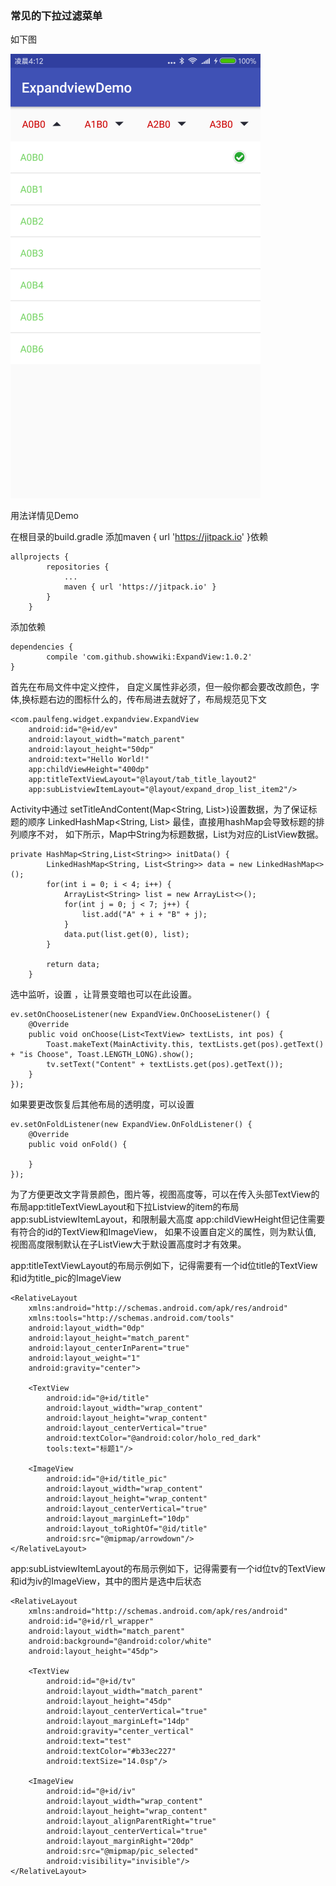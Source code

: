 ### 常见的下拉过滤菜单

如下图

![device-2017-08-15-041301](https://github.com/showwiki/ExpandView/blob/master/demo.png)



用法详情见Demo

在根目录的build.gradle 添加maven { url 'https://jitpack.io' }依赖

```
allprojects {
		repositories {
			...
			maven { url 'https://jitpack.io' }
		}
	}
```



添加依赖

	dependencies {
	        compile 'com.github.showwiki:ExpandView:1.0.2'
	}


首先在布局文件中定义控件， 自定义属性非必须，但一般你都会要改改颜色，字体,换标题右边的图标什么的，传布局进去就好了，布局规范见下文

```
<com.paulfeng.widget.expandview.ExpandView
    android:id="@+id/ev"
    android:layout_width="match_parent"
    android:layout_height="50dp"
    android:text="Hello World!"
    app:childViewHeight="400dp"
    app:titleTextViewLayout="@layout/tab_title_layout2"
    app:subListviewItemLayout="@layout/expand_drop_list_item2"/>
```



Activity中通过 setTitleAndContent(Map<String, List<String>>)设置数据，为了保证标题的顺序 LinkedHashMap<String, List<String>> 最佳，直接用hashMap会导致标题的排列顺序不对， 如下所示，Map中String为标题数据，List<String>为对应的ListView数据。

```
private HashMap<String,List<String>> initData() {
        LinkedHashMap<String, List<String>> data = new LinkedHashMap<>();
        for(int i = 0; i < 4; i++) {
            ArrayList<String> list = new ArrayList<>();
            for(int j = 0; j < 7; j++) {
                list.add("A" + i + "B" + j);
            }
            data.put(list.get(0), list);
        }

        return data;
    }
```







选中监听，设置 ，让背景变暗也可以在此设置。

```
ev.setOnChooseListener(new ExpandView.OnChooseListener() {
    @Override
    public void onChoose(List<TextView> textLists, int pos) {
        Toast.makeText(MainActivity.this, textLists.get(pos).getText() + "is Choose", Toast.LENGTH_LONG).show();
        tv.setText("Content" + textLists.get(pos).getText());
    }
});
```



如果要更改恢复后其他布局的透明度，可以设置

```
ev.setOnFoldListener(new ExpandView.OnFoldListener() {
    @Override
    public void onFold() {
        
    }
});
```







为了方便更改文字背景颜色，图片等，视图高度等，可以在传入头部TextView的布局app:titleTextViewLayout和下拉Listview的item的布局app:subListviewItemLayout，和限制最大高度 app:childViewHeight但记住需要有符合的id的TextView和ImageView， 如果不设置自定义的属性，则为默认值, 视图高度限制默认在子ListView大于默设置高度时才有效果。



app:titleTextViewLayout的布局示例如下，记得需要有一个id位title的TextView和id为title_pic的ImageView

```
<RelativeLayout
    xmlns:android="http://schemas.android.com/apk/res/android"
    xmlns:tools="http://schemas.android.com/tools"
    android:layout_width="0dp"
    android:layout_height="match_parent"
    android:layout_centerInParent="true"
    android:layout_weight="1"
    android:gravity="center">

    <TextView
        android:id="@+id/title"
        android:layout_width="wrap_content"
        android:layout_height="wrap_content"
        android:layout_centerVertical="true"
        android:textColor="@android:color/holo_red_dark"
        tools:text="标题1"/>

    <ImageView
        android:id="@+id/title_pic"
        android:layout_width="wrap_content"
        android:layout_height="wrap_content"
        android:layout_centerVertical="true"
        android:layout_marginLeft="10dp"
        android:layout_toRightOf="@id/title"
        android:src="@mipmap/arrowdown"/>
</RelativeLayout>
```





app:subListviewItemLayout的布局示例如下，记得需要有一个id位tv的TextView和id为iv的ImageView，其中的图片是选中后状态

```
<RelativeLayout
    xmlns:android="http://schemas.android.com/apk/res/android"
    android:id="@+id/rl_wrapper"
    android:layout_width="match_parent"
    android:background="@android:color/white"
    android:layout_height="45dp">

    <TextView
        android:id="@+id/tv"
        android:layout_width="match_parent"
        android:layout_height="45dp"
        android:layout_centerVertical="true"
        android:layout_marginLeft="14dp"
        android:gravity="center_vertical"
        android:text="test"
        android:textColor="#b33ec227"
        android:textSize="14.0sp"/>

    <ImageView
        android:id="@+id/iv"
        android:layout_width="wrap_content"
        android:layout_height="wrap_content"
        android:layout_alignParentRight="true"
        android:layout_centerVertical="true"
        android:layout_marginRight="20dp"
        android:src="@mipmap/pic_selected"
        android:visibility="invisible"/>
</RelativeLayout>
```

























